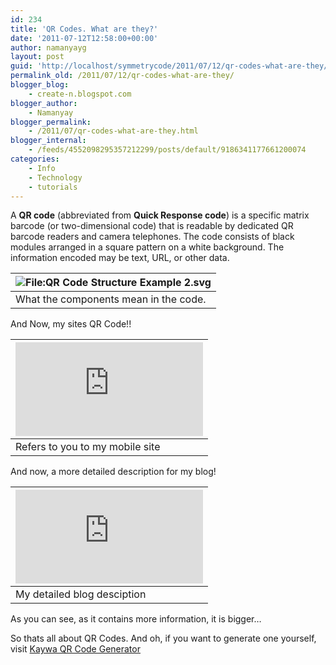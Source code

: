 ```yaml
---
id: 234
title: 'QR Codes. What are they?'
date: '2011-07-12T12:58:00+00:00'
author: namanyayg
layout: post
guid: 'http://localhost/symmetrycode/2011/07/12/qr-codes-what-are-they/'
permalink_old: /2011/07/12/qr-codes-what-are-they/
blogger_blog:
    - create-n.blogspot.com
blogger_author:
    - Namanyay
blogger_permalink:
    - /2011/07/qr-codes-what-are-they.html
blogger_internal:
    - /feeds/4552098295357212299/posts/default/9186341177661200074
categories:
    - Info
    - Technology
    - tutorials
---
```


A **QR code** (abbreviated from **Quick Response code**) is a specific matrix barcode (or two-dimensional code) that is readable by dedicated QR barcode readers and camera telephones. The code consists of black modules arranged in a square pattern on a white background. The information encoded may be text, URL, or other data.

| ![File:QR Code Structure Example 2.svg](http://upload.wikimedia.org/wikipedia/commons/thumb/a/a5/QR_Code_Structure_Example_2.svg/800px-QR_Code_Structure_Example_2.svg.png) |
|---|
| What the components mean in the code. |

And Now, my sites QR Code!!

| ![qrcode](http://qrcode.kaywa.com/img.php?s=5&d=http%3A%2F%2Fcreate-n.blogspot.com%2F%3Fm%3D1) |
|---|
| Refers to you to my mobile site |

And now, a more detailed description for my blog!

| ![qrcode](http://qrcode.kaywa.com/img.php?s=6&d=Hello%20%21%20Namanyay%20Here%21%0D%0AMy%20mobile%20blog%0D%0A%20http%3A%2F%2Fcreate-n.blogspot.com%2F%3Fm%3D1%20%0D%0AMy%20Original%20Blog%0D%0A%20http%3A%2F%2Fcreate-n.blogspot.com%2F%20%0D%0AFollow%20me%20on%20Google%20%2B%0D%0A%20gplus.to%2Fimrockinboy%20%0D%0ABye) |
|---|
| My detailed blog desciption |

As you can see, as it contains more information, it is bigger…

So thats all about QR Codes. And oh, if you want to generate one yourself, visit [Kaywa QR Code Generator](http://qrcode.kaywa.com/)